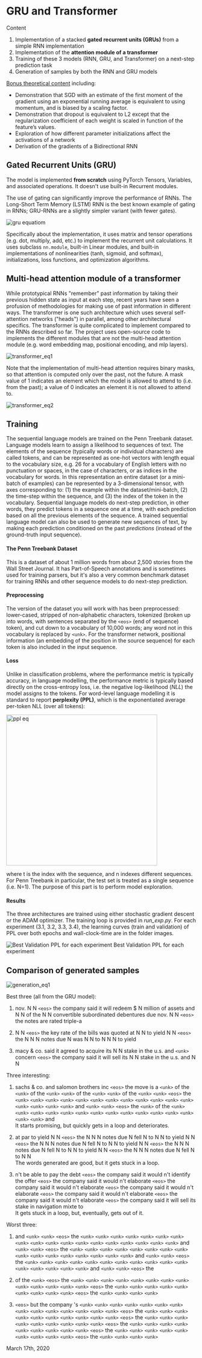 # GRU and Transformer

Content
1. Implementation of a stacked **gated
recurrent units (GRUs)** from a simple RNN implementation
2. Implementation of the **attention module of a transformer**
3. Training of these 3 models (RNN, GRU, and Transformer) on a next-step prediction task
4. Generation of samples by both the RNN and GRU models

[Bonus theoretical content](https://github.com/MaximeDaigle/transformer-scratch/blob/main/theoretical-work.pdf) including:
* Demonstration that SGD with an estimate of the first moment of the gradient using an exponential running average is equivalent to using momentum, and is biased by a scaling factor.
* Demonstration that dropout is equivalent to L2 except that the regularization coefficient of each weight is scaled in function of the feature’s values.
* Exploration of how different parameter initializations affect the activations of a network
* Derivation of the gradients of a Bidirectional RNN

## Gated Recurrent Units (GRU)

The model is implemented **from scratch** using PyTorch Tensors,
Variables, and associated operations. It doesn't use built-in Recurrent
modules.

The use of gating can significantly improve the performance of RNNs. The
Long-Short Term Memory (LSTM) RNN is the best known example of gating in
RNNs; GRU-RNNs are a slightly simpler variant (with fewer gates).

![gru equatiom](https://github.com/MaximeDaigle/transformer-scratch/blob/main/images/gru_eq.png)

Specifically about the implementation, it uses matrix and tensor
operations (e.g. dot, multiply, add, etc.) to implement the recurrent
unit calculations. It uses subclass `nn.module`, built-in Linear
modules, and built-in implementations of nonlinearities (tanh, sigmoid,
and softmax), initializations, loss functions, and optimization
algorithms.

## Multi-head attention module of a transformer

While prototypical RNNs "remember" past information by taking their
previous hidden state as input at each step, recent years have seen a
profusion of methodologies for making use of past information in
different ways. The transformer is one such architecture which uses
several self-attention networks ("heads") in parallel, among other
architectural specifics. The transformer is quite complicated to
implement compared to the RNNs described so far. The project uses
open-source code to implements the different modules that are not the
multi-head attention module (e.g. word embedding map, positional
encoding, and mlp layers).

![transformer_eq1](https://github.com/MaximeDaigle/transformer-scratch/blob/main/images/transformer_eq1.png)

Note that the implementation of multi-head attention requires binary
masks, so that attention is computed only over the past, not the future.
A mask value of 1 indicates an element which the model is allowed to
attend to (i.e. from the past); a value of 0 indicates an element it
is not allowed to attend to. 

![transformer_eq2](https://github.com/MaximeDaigle/transformer-scratch/blob/main/images/transformer_eq2.png)


## Training

The sequential language models are trained on the
Penn Treebank dataset. Language models learn to assign a likelihood to
sequences of text. The elements of the sequence (typically words or
individual characters) are called tokens, and can be represented as
one-hot vectors with length equal to the vocabulary size, e.g. 26 for a
vocabulary of English letters with no punctuation or spaces, in the case
of characters, or as indices in the vocabulary for words. In this
representation an entire dataset (or a mini-batch of examples) can be
represented by a 3-dimensional tensor, with axes corresponding to: (1)
the example within the dataset/mini-batch, (2) the time-step within the
sequence, and (3) the index of the token in the vocabulary. Sequential
language models do next-step prediction, in other words, they
predict tokens in a sequence one at a time, with each prediction based
on all the previous elements of the sequence. A trained sequential
language model can also be used to generate new sequences of text, by
making each prediction conditioned on the past *predictions* (instead of
the ground-truth input sequence).

#### The Penn Treebank Dataset

This is a dataset of about 1 million words from about 2,500 stories from
the Wall Street Journal. It has Part-of-Speech annotations and is
sometimes used for training parsers, but it's also a very common
benchmark dataset for training RNNs and other sequence models to do
next-step prediction.

#### Preprocessing

The version of the dataset you will work with has been preprocessed:
lower-cased, stripped of non-alphabetic characters, tokenized (broken up
into words, with sentences separated by the `<eos>` (end of sequence)
token), and cut down to a vocabulary of 10,000 words; any word not in
this vocabulary is replaced by `<unk>`. For the transformer network,
positional information (an embedding of the position in the source
sequence) for each token is also included in the input sequence.

#### Loss

Unlike in classification problems, where the performance metric is
typically accuracy, in language modelling, the performance metric is
typically based directly on the cross-entropy loss, i.e. the negative
log-likelihood ($NLL$) the model assigns to the tokens. For word-level
language modelling it is standard to report **perplexity (PPL)**, which
is the exponentiated average per-token NLL (over all tokens):

<img src="https://github.com/MaximeDaigle/transformer-scratch/blob/main/images/ppl_eq.png" alt="ppl eq" width="400"/>

where t is the index with the sequence, and n indexes different
sequences. For Penn Treebank in particular, the test set is treated as a
single sequence (i.e. N=1). The purpose of this part is to perform
model exploration.

#### Results

The three architectures are trained using either stochastic gradient
descent or the ADAM optimizer. The training loop is provided in
*run\_exp.py*. For each experiment (3.1, 3.2, 3.3, 3.4), the learning
curves (train and validation) of PPL over both epochs and
wall-clock-time are in the folder images.

![Best Validation PPL for each experiment](images/table_result.png)
Best Validation PPL for each experiment


## Comparison of generated samples 

![generation_eq1](https://github.com/MaximeDaigle/transformer-scratch/blob/main/images/generation_eq.png)

Best three (all from the GRU model):

1.  nov. N N `<eos>` the company said it will redeem \$ N million of
    assets and N N of the N N convertible subordinated debentures due
    nov. N N `<eos>` the notes are rated triple-a

2.  N N `<eos>` the key rate of the bills was quoted at N N to yield N
    N `<eos>` the N N N notes due N was N N to N N N to yield

3.  macy & co. said it agreed to acquire its N N stake in the u.s. and
    `<unk>` concern `<eos>` the company said it will sell its N N
    stake in the u.s. and N N

Three interesting:

1.  sachs & co. and salomon brothers inc `<eos>` the move is a
    `<unk>` of the `<unk>` of the `<unk>` `<unk>` of the
    `<unk>` `<unk>` of the `<unk>` `<unk>` `<eos>` the
    `<unk>` `<unk>` `<unk>` `<unk>` `<unk>` `<unk>`
    `<unk>` `<unk>` `<unk>` `<unk>` `<unk>` `<unk>`
    `<unk>` `<unk>` `<unk>` `<unk>` and `<unk>` `<unk>`
    `<eos>` the `<unk>` of the `<unk>` `<unk>` `<unk>`
    `<unk>` `<unk>` `<unk>` `<unk>` `<unk>` `<unk>`
    `<unk>` `<unk>` `<unk>` `<unk>` `<unk>` `<unk>` and\
    It starts promising, but quickly gets in a loop and deteriorates.

2.  at par to yield N N `<eos>` the N N N notes due N fell N to N N to
    yield N N `<eos>` the N N N notes due N fell N to N N to yield N N
    `<eos>` the N N N notes due N fell N to N N to yield N N `<eos>`
    the N N N notes due N fell N to N N\
    The words generated are good, but it gets stuck in a loop.

3.  n't be able to pay the debt `<eos>` the company said it would n't
    identify the offer `<eos>` the company said it would n't elaborate
    `<eos>` the company said it would n't elaborate `<eos>` the
    company said it would n't elaborate `<eos>` the company said it
    would n't elaborate `<eos>` the company said it would n't
    elaborate `<eos>` the company said it will sell its stake in
    navigation mixte to\
    It gets stuck in a loop, but, eventually, gets out of it.

Worst three:

1.  and `<unk>` `<unk>` `<eos>` the `<unk>` `<unk>` `<unk>`
    `<unk>` `<unk>` `<unk>` `<unk>` `<unk>` `<unk>`
    `<unk>` `<unk>` `<unk>` `<unk>` `<unk>` `<unk>`
    `<unk>` `<unk>` `<unk>` and `<unk>` `<unk>` `<eos>` the
    `<unk>` `<unk>` `<unk>` `<unk>` `<unk>` `<unk>`
    `<unk>` `<unk>` `<unk>` `<unk>` `<unk>` `<unk>`
    `<unk>` `<unk>` `<unk>` `<unk>` and `<unk>` `<unk>`
    `<eos>` the `<unk>` `<unk>` `<unk>` `<unk>` `<unk>`
    `<unk>` `<unk>` `<unk>` `<unk>` `<unk>` `<unk>`
    `<unk>` `<unk>` `<unk>` `<unk>` `<unk>` and `<unk>`
    `<unk>` `<eos>` the

2.  of the `<unk>` `<eos>` the `<unk>` `<unk>` `<unk>`
    `<unk>` `<unk>` `<unk>` `<unk>` `<unk>` `<unk>`
    `<unk>` `<unk>` `<unk>` `<unk>` `<eos>` the `<unk>`
    `<unk>` `<unk>` `<unk>` `<unk>` `<unk>` `<unk>`
    `<unk>` `<unk>` `<eos>` the `<unk>` `<unk>` `<unk>`
    `<unk>`

3.  `<eos>` but the company 's `<unk>` `<unk>` `<unk>` `<unk>`
    `<unk>` `<unk>` `<unk>` `<unk>` `<unk>` `<unk>`
    `<unk>` `<unk>` `<unk>` `<unk>` `<eos>` the `<unk>`
    `<unk>` `<unk>` `<unk>` `<unk>` `<unk>` `<unk>`
    `<unk>` `<unk>` `<unk>` `<eos>` the `<unk>` `<unk>`
    `<unk>` `<unk>` `<unk>` `<unk>` `<unk>` `<unk>`
    `<unk>` `<eos>` the `<unk>` `<unk>` `<unk>` `<unk>`
    `<unk>` `<unk>` `<unk>` `<unk>` `<unk>` `<eos>` the
    `<unk>` `<unk>` `<unk>` `<unk>` `<unk>` `<unk>`
    `<unk>` `<unk>` `<unk>` `<eos>` the `<unk>` `<unk>`
    `<unk>` `<unk>`
    
    
    
    
    
    
    
    
    
    

March 17th, 2020
